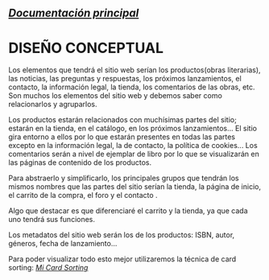 _[Documentación principal](/Documentacion.md)_
---

# DISEÑO CONCEPTUAL

Los elementos que tendrá el sitio web serían los productos(obras literarias), las noticias, las preguntas y respuestas, los próximos lanzamientos, el contacto, la información legal, la tienda, los comentarios de las obras, etc. Son muchos los elementos del sitio web y debemos saber como relacionarlos y agruparlos. 

Los productos estarán relacionados con muchísimas partes del sitio; estarán en la tienda, en el catálogo, en los próximos lanzamientos... El sitio gira entorno a ellos por lo que estarán presentes en todas las partes excepto en la información legal, la de contacto, la política de cookies... Los comentarios serán a nivel de ejemplar de libro por lo que se visualizarán en las páginas de contenido de los productos. 

Para abstraerlo y simplificarlo, los principales grupos que tendrán los mismos nombres que las partes del sitio serían la tienda, la página de inicio, el carrito de la compra, el foro y el contacto .

Algo que destacar es que diferenciaré el carrito y la tienda, ya que cada uno tendrá sus funciones.

Los metadatos del sitio web serán los de los productos: ISBN, autor, géneros, fecha de lanzamiento...

Para poder visualizar todo esto mejor utilizaremos la técnica de card sorting: _[Mi Card Sorting](https://app.useberry.com/t/FIKwIeyDJ9qnvw/)_
